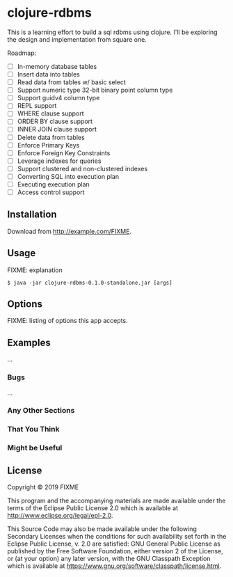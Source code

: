 # clojure-rdbms

This is a learning effort to build a sql rdbms using clojure. I'll be exploring the design and implementation from square one.

Roadmap:

- [ ] In-memory database tables
- [ ] Insert data into tables
- [ ] Read data from tables w/ basic select
- [ ] Support numeric type 32-bit binary point column type
- [ ] Support guidv4 column type
- [ ] REPL support
- [ ] WHERE clause support
- [ ] ORDER BY clause support
- [ ] INNER JOIN clause support
- [ ] Delete data from tables
- [ ] Enforce Primary Keys
- [ ] Enforce Foreign Key Constraints
- [ ] Leverage indexes for queries
- [ ] Support clustered and non-clustered indexes
- [ ] Converting SQL into execution plan
- [ ] Executing execution plan
- [ ] Access control support

## Installation

Download from http://example.com/FIXME.

## Usage

FIXME: explanation

    $ java -jar clojure-rdbms-0.1.0-standalone.jar [args]

## Options

FIXME: listing of options this app accepts.

## Examples

...

### Bugs

...

### Any Other Sections
### That You Think
### Might be Useful

## License

Copyright © 2019 FIXME

This program and the accompanying materials are made available under the
terms of the Eclipse Public License 2.0 which is available at
http://www.eclipse.org/legal/epl-2.0.

This Source Code may also be made available under the following Secondary
Licenses when the conditions for such availability set forth in the Eclipse
Public License, v. 2.0 are satisfied: GNU General Public License as published by
the Free Software Foundation, either version 2 of the License, or (at your
option) any later version, with the GNU Classpath Exception which is available
at https://www.gnu.org/software/classpath/license.html.
